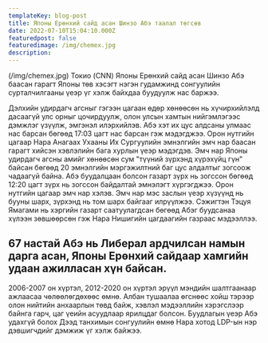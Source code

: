 ```yaml
---
templateKey: blog-post
title: Японы Ерөнхий сайд асан Шинзо Абэ таалал төгсөв
date: 2022-07-10T15:04:10.000Z
featuredpost: false
featuredimage: /img/chemex.jpg
description: 
---
```

(/img/chemex.jpg)
Токио (CNN) Японы Ерөнхий сайд асан Шинзо Абэ баасан гарагт Японы төв хэсэгт нэгэн гудамжинд сонгуулийн сурталчилгааны үеэр үг хэлж байхдаа буудуулж нас баржээ.

Дэлхийн удирдагч агсныг гэгээн цагаан өдөр хөнөөсөн нь хүчирхийлэлд дасаагүй улс орныг цочирдуулж, олон улсын хамтын нийгэмлэгээс дэмжлэг үзүүлж, эмгэнэл илэрхийлэв.
Абэ хэт их цус алдсаны улмаас нас барсан бөгөөд 17:03 цагт нас барсан гэж мэдэгджээ. Орон нутгийн цагаар Нара Анагаах Ухааны Их Сургуулийн эмнэлгийн эмч нар баасан гарагт хийсэн хэвлэлийн бага хурлын үеэр мэдэгдэв. Эмч нар Японы удирдагч агсны амийг хөнөөсөн сум "түүний зүрхэнд хүрэхүйц гүн" байсан бөгөөд 20 эмнэлгийн мэргэжилтний баг цус алдалтыг зогсоож чадаагүй байна.
Абэ буудалцаан болсон газарт зүрх нь зогссон бөгөөд 12:20 цагт зүрх нь зогссон байдалтай эмнэлэгт хүргэгджээ. Орон нутгийн цагаар эмч нар хэлэв. Эмч нар мэс заслын үеэр хүзүүнд нь бууны шарх, зүрхэнд нь том шарх байгааг илрүүлжээ.
Сэжигтэн Тэцуя Ямагами нь хэргийн газарт саатуулагдсан бөгөөд Абэг буудсанаа хүлээн зөвшөөрсөн гэж Нара Нишигийн цагдаагийн газраас мэдээллээ.
## 67 настай Абэ нь Либерал ардчилсан намын дарга асан, Японы Ерөнхий сайдаар хамгийн удаан ажилласан хүн байсан.

2006-2007 он хүртэл, 2012-2020 он хүртэл эрүүл мэндийн шалтгаанаар ажлаасаа чөлөөлөгдөхөөс өмнө. Албан тушаалаа өгснөөс хойш тэрээр олон нийтийн анхаарлын төвд байж, хэвлэл мэдээллийн хэрэгслээр байнга гарч, цаг үеийн асуудлаар ярилцдаг болсон. Буудлагын үеэр Абэ удахгүй болох Дээд танхимын сонгуулийн өмнө Нара хотод LDP-ын нэр дэвшигчдийг дэмжиж үг хэлж байжээ.